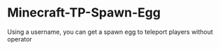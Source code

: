 # Minecraft-TP-Spawn-Egg
Using a username, you can get a spawn egg to teleport players without operator
